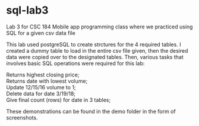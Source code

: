 # sql-lab3
Lab 3 for CSC 184 Mobile app programming class where we practiced using SQL for a given csv data file

This lab used postgreSQL to create strctures for the 4 required tables. I created a dummy table to load in the entire csv file given, then the desired data were copied over to the designated tables. Then, various tasks that involves basic SQL operations were required for this lab:  

Returns highest closing price;  
Returns date with lowest volume;  
Update 12/15/16 volume to 1;  
Delete data for date 3/19/18;  
Give final count (rows) for date in 3 tables;

These demonstrations can be found in the demo folder in the form of screenshots. 
